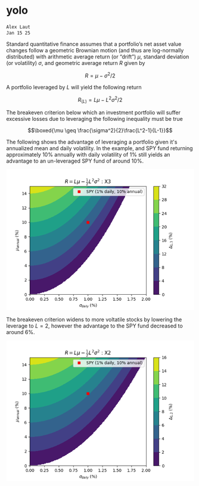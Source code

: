 # yolo

```
Alex Laut
Jan 15 25
```

Standard quantitative finance assumes that a portfolio’s net asset value changes follow a geometric Brownian motion (and thus are log-normally distributed) with arithmetic average return (or “drift”) $\mu$, standard deviation (or volatility) $\sigma$, and geometric average return $R$ given by

$$R = \mu-\sigma^2/2$$

A portfolio leveraged by $L$ will yield the following return

$$R_(L) = L\mu -L^2\sigma^2/2$$

The breakeven criterion below which an investment portfolio will suffer excessive losses due to leveraging the following inequality must be true


$$\boxed{\mu \geq \frac{\sigma^2}{2}\frac{L^2-1}{L-1}}$$

The following shows the advantage of leveraging a portfolio given it's annualized mean and daily volatility. In the example, and SPY fund returning approximately 10% annually with daily volatility of 1% still yields an advantage to an un-leveraged SPY fund of around 10%.

![](./3.png)

The breakeven criterion widens to more voltatile stocks by lowering the leverage to $L=2$, however the advantage to the SPY fund decreased to around 6%.

![](./2.png)